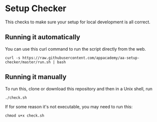 # Setup Checker

This checks to make sure your setup for local development is all correct.

## Running it automatically

You can use this curl command to run the script directly from the web.

```shell
curl -s https://raw.githubusercontent.com/appacademy/aa-setup-checker/master/run.sh | bash
```

## Running it manually

To run this, clone or download this repository and then in a Unix shell, run

```shell
./check.sh
```

If for some reason it's not executable, you may need to run this:

```shell
chmod u+x check.sh
```
